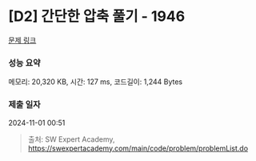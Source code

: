 # [D2] 간단한 압축 풀기 - 1946 

[문제 링크](https://swexpertacademy.com/main/code/problem/problemDetail.do?contestProbId=AV5PmkDKAOMDFAUq) 

### 성능 요약

메모리: 20,320 KB, 시간: 127 ms, 코드길이: 1,244 Bytes

### 제출 일자

2024-11-01 00:51



> 출처: SW Expert Academy, https://swexpertacademy.com/main/code/problem/problemList.do